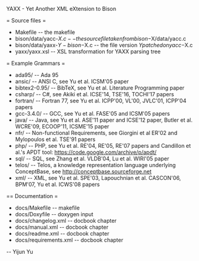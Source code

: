 YAXX - Yet Another XML eXtension to Bison

= Source files = 

* Makefile -- the makefile
* bison/data/yacc-$X.c -- the source file taken from bison-$X/data/yacc.c
* bison/data/yaxx-$Y-bison-$X.c -- the file version $Y patched on yacc-$X.c
* yaxx/yaxx.xsl -- XSL transformation for YAXX parsing tree

= Example Grammars =

* ada95/ -- Ada 95
* ansic/ -- ANSI C, see Yu et al. ICSM'05 paper
* bibtex2-0.95/ -- BibTeX, see Yu et al. Literature Programming paper
* csharp/ -- C#, see Akiki et al. ICSE'14, TSE'16, TOCHI'17 papers
* fortran/ -- Fortran 77, see Yu et al. ICPP'00, VL'00, JVLC'01, ICPP'04 papers
* gcc-3.4.0/ -- GCC, see Yu et al. FASE'05 and ICSM'05 papers
* java/ -- Java, see Yu et al. ASE'11 paper and ICSE'12 paper, Butler et al. WCRE'09, ECOOP'11, ICSME'15 paper
* nfr/ -- Non-functional Requirements, see Giorgini et al ER'02 and Mylopoulos et al. TSE'91 papers
* php/ -- PHP, see Yu et al. RE'04, RE'05, RE'07 papers and Candillon et al.'s APDT tool: https://code.google.com/archive/p/apdt/
* sql/ -- SQL, see Zhang et al. VLDB'04, Lu et al. WIRI'05 paper
* telos/ -- Telos, a knowledge representation language underlying ConceptBase, see http://conceptbase.sourceforge.net
* xml/ -- XML, see Yu et al. SPE'03, Lapouchnian et al. CASCON'06, BPM'07, Yu et al. ICWS'08 papers

== Documentation =

* docs/Makefile -- makefile
* docs/Doxyfile -- doxygen input
* docs/changelog.xml -- docbook chapter
* docs/manual.xml -- docbook chapter
* docs/readme.xml -- docbook chapter
* docs/requirements.xml -- docbook chapter

-- Yijun Yu
